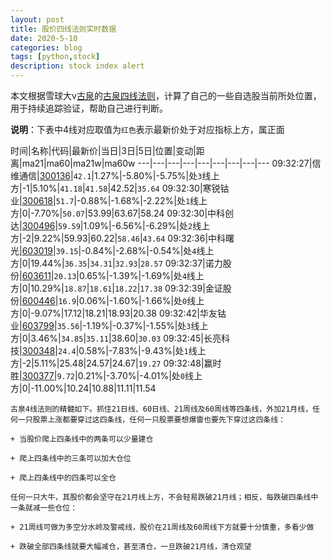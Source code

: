 ```yaml
---
layout: post
title: 股价四线法则实时数据
date: 2020-5-10
categories: blog
tags: [python,stock]
description: stock index alert
---
```



本文根据雪球大v[古泉](https://xueqiu.com/u/7148646888)的[古泉四线法则](https://xueqiu.com/7148646888/130498192)，计算了自己的一些自选股当前所处位置，用于持续追踪验证，帮助自己进行判断。

**说明**：下表中4线对应取值为`红色`表示最新价处于对应指标上方，属正面

时间|名称|代码|最新价|当日|3日|5日|位置|变动|距离|ma21|ma60|ma21w|ma60w
---|---|---|---|---|---|---|---|---
09:32:27|信维通信|[300136](https://xueqiu.com/S/SZ300136)|`42.1`|1.27%|-5.80%|-5.75%|处`3`线上方|-1|5.10%|`41.18`|`41.58`|42.52|`35.64`
09:32:30|寒锐钴业|[300618](https://xueqiu.com/S/SZ300618)|`51.7`|-0.88%|-1.68%|-2.22%|处`1`线上方|0|-7.70%|`50.07`|53.99|63.67|58.24
09:32:30|中科创达|[300496](https://xueqiu.com/S/SZ300496)|`59.59`|1.09%|-6.56%|-6.29%|处`2`线上方|-2|9.22%|59.93|60.22|`58.46`|`43.64`
09:32:36|中科曙光|[603019](https://xueqiu.com/S/SH603019)|`39.15`|-0.84%|-2.68%|-0.54%|处`4`线上方|0|19.44%|`36.35`|`34.31`|`32.93`|`28.57`
09:32:37|诺力股份|[603611](https://xueqiu.com/S/SH603611)|`20.13`|0.65%|-1.39%|-1.69%|处`4`线上方|0|10.29%|`18.87`|`18.61`|`18.22`|`17.38`
09:32:39|金证股份|[600446](https://xueqiu.com/S/SH600446)|`16.9`|0.06%|-1.60%|-1.66%|处`0`线上方|0|-9.07%|17.12|18.21|18.93|20.38
09:32:42|华友钴业|[603799](https://xueqiu.com/S/SH603799)|`35.56`|-1.19%|-0.37%|-1.55%|处`3`线上方|0|3.46%|`34.85`|`35.11`|38.60|`30.03`
09:32:45|长亮科技|[300348](https://xueqiu.com/S/SZ300348)|`24.4`|0.58%|-7.83%|-9.43%|处`1`线上方|-2|5.11%|25.48|24.57|24.67|`19.27`
09:32:48|赢时胜|[300377](https://xueqiu.com/S/SZ300377)|`9.72`|0.21%|-3.70%|-4.01%|处`0`线上方|0|-11.00%|10.24|10.88|11.11|11.54

```
古泉4线法则的精髓如下。抓住21日线、60日线、21周线及60周线等四条线，外加21月线，任何一只股票上涨都要穿过这四条线，任何一只股票要想爆雷也要先下穿过这四条线：

+ 当股价爬上四条线中的两条可以少量建仓

+ 爬上四条线中的三条可以加大仓位

+ 爬上四条线中的四条可以全仓

任何一只大牛，其股价都会坚守在21月线上方，不会轻易跌破21月线；相反，每跌破四条线中一条就减一些仓位：

+ 21周线可做为多空分水岭及警戒线，股价在21周线及60周线下方就要十分慎重，多看少做

+ 跌破全部四条线就要大幅减仓，甚至清仓，一旦跌破21月线，清仓观望
```